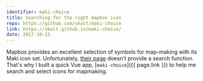```yaml
---
identifier: maki-choice
title: Searching for the right mapbox icon
repo: https://github.com/skalt/maki-choice
link: https://skalt.github.io/maki-choice/
date: 2017-10-21
---
```


Mapbox provides an excellent selection of symbols for map-making with its
Maki icon set. Unfortunately,
[their page](https://www.mapbox.com/maki-icons/) doesn't provide
a search function.
That's why I built a quick Vue app, [`maki-choice`]({{ page.link }}) to help me search and select icons for mapmaking.
